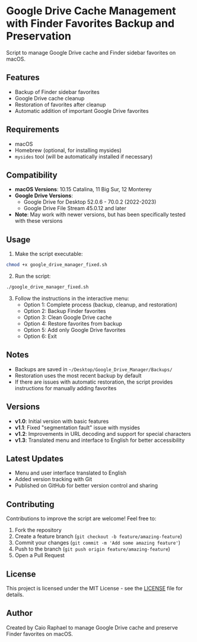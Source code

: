 # Google Drive Cache Management with Finder Favorites Backup and Preservation

Script to manage Google Drive cache and Finder sidebar favorites on macOS.

## Features

- Backup of Finder sidebar favorites
- Google Drive cache cleanup
- Restoration of favorites after cleanup
- Automatic addition of important Google Drive favorites

## Requirements

- macOS
- Homebrew (optional, for installing mysides)
- `mysides` tool (will be automatically installed if necessary)

## Compatibility

- **macOS Versions**: 10.15 Catalina, 11 Big Sur, 12 Monterey
- **Google Drive Versions**: 
  - Google Drive for Desktop 52.0.6 - 70.0.2 (2022-2023)
  - Google Drive File Stream 45.0.12 and later
- **Note**: May work with newer versions, but has been specifically tested with these versions

## Usage

1. Make the script executable:
```bash
chmod +x google_drive_manager_fixed.sh
```

2. Run the script:
```bash
./google_drive_manager_fixed.sh
```

3. Follow the instructions in the interactive menu:
   - Option 1: Complete process (backup, cleanup, and restoration)
   - Option 2: Backup Finder favorites
   - Option 3: Clean Google Drive cache
   - Option 4: Restore favorites from backup
   - Option 5: Add only Google Drive favorites
   - Option 6: Exit

## Notes

- Backups are saved in `~/Desktop/Google_Drive_Manager/Backups/`
- Restoration uses the most recent backup by default
- If there are issues with automatic restoration, the script provides instructions for manually adding favorites

## Versions

- **v1.0**: Initial version with basic features
- **v1.1**: Fixed "segmentation fault" issue with mysides
- **v1.2**: Improvements in URL decoding and support for special characters
- **v1.3**: Translated menu and interface to English for better accessibility

## Latest Updates

- Menu and user interface translated to English
- Added version tracking with Git
- Published on GitHub for better version control and sharing

## Contributing

Contributions to improve the script are welcome! Feel free to:

1. Fork the repository
2. Create a feature branch (`git checkout -b feature/amazing-feature`)
3. Commit your changes (`git commit -m 'Add some amazing feature'`)
4. Push to the branch (`git push origin feature/amazing-feature`)
5. Open a Pull Request

## License

This project is licensed under the MIT License - see the [LICENSE](LICENSE) file for details.

## Author

Created by Caio Raphael to manage Google Drive cache and preserve Finder favorites on macOS. 